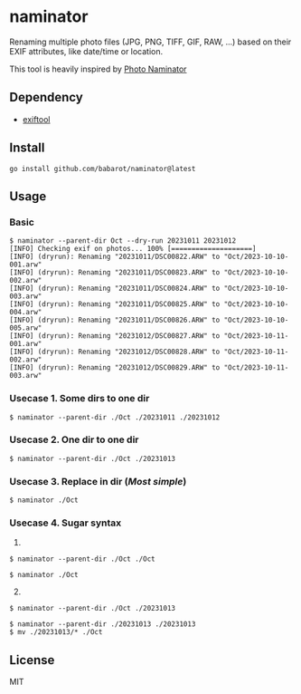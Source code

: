 naminator
===

Renaming multiple photo files (JPG, PNG, TIFF, GIF, RAW, ...) based on their EXIF attributes, like date/time or location.

This tool is heavily inspired by [Photo Naminator](https://apps.apple.com/us/app/photo-naminator/id1598189356)

<!--
`naminator` is a CLI command that read EXIF data of photos (like JPEG, PNG, GIF or RAW format files) as command-line arguments and renames their filenames based on metadata associated with those photos, like the date and time, or location or with what type of lense a photo was taken.
-->


## Dependency

- [exiftool](https://exiftool.org/)

## Install

```console
go install github.com/babarot/naminator@latest
```

## Usage

### Basic

```console
$ naminator --parent-dir Oct --dry-run 20231011 20231012
[INFO] Checking exif on photos... 100% [====================]
[INFO] (dryrun): Renaming "20231011/DSC00822.ARW" to "Oct/2023-10-10-001.arw"
[INFO] (dryrun): Renaming "20231011/DSC00823.ARW" to "Oct/2023-10-10-002.arw"
[INFO] (dryrun): Renaming "20231011/DSC00824.ARW" to "Oct/2023-10-10-003.arw"
[INFO] (dryrun): Renaming "20231011/DSC00825.ARW" to "Oct/2023-10-10-004.arw"
[INFO] (dryrun): Renaming "20231011/DSC00826.ARW" to "Oct/2023-10-10-005.arw"
[INFO] (dryrun): Renaming "20231012/DSC00827.ARW" to "Oct/2023-10-11-001.arw"
[INFO] (dryrun): Renaming "20231012/DSC00828.ARW" to "Oct/2023-10-11-002.arw"
[INFO] (dryrun): Renaming "20231012/DSC00829.ARW" to "Oct/2023-10-11-003.arw"
```

### Usecase 1. Some dirs to one dir

```console
$ naminator --parent-dir ./Oct ./20231011 ./20231012
```

### Usecase 2. One dir to one dir

```console
$ naminator --parent-dir ./Oct ./20231013
```

### Usecase 3. Replace in dir (_Most simple_)

```console
$ naminator ./Oct
```

### Usecase 4. Sugar syntax

1.

```console
$ naminator --parent-dir ./Oct ./Oct
```
```console
$ naminator ./Oct
```

2.

```console
$ naminator --parent-dir ./Oct ./20231013
```
```console
$ naminator --parent-dir ./20231013 ./20231013
$ mv ./20231013/* ./Oct
```

## License

MIT
